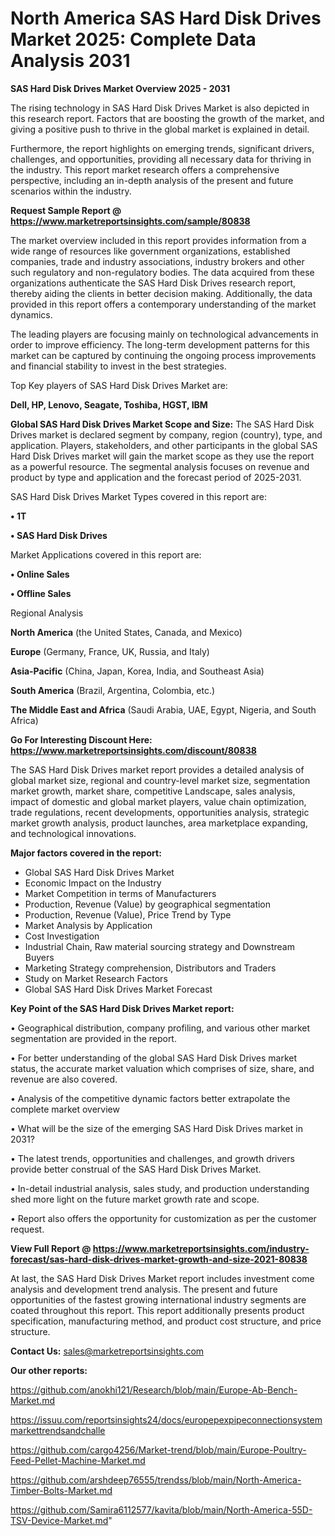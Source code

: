 # North America SAS Hard Disk Drives Market 2025: Complete Data Analysis 2031

<Strong> SAS Hard Disk Drives Market Overview 2025 - 2031</strong>

The rising technology in SAS Hard Disk Drives Market is also depicted in this research report. Factors that are boosting the growth of the market, and giving a positive push to thrive in the global market is explained in detail.

Furthermore, the report highlights on emerging trends, significant drivers, challenges, and opportunities, providing all necessary data for thriving in the industry. This report market research offers a comprehensive perspective, including an in-depth analysis of the present and future scenarios within the industry.

<strong>Request Sample Report @ <a href=https://www.marketreportsinsights.com/sample/80838>https://www.marketreportsinsights.com/sample/80838</a></strong>

The market overview included in this report provides information from a wide range of resources like government organizations, established companies, trade and industry associations, industry brokers and other such regulatory and non-regulatory bodies. The data acquired from these organizations authenticate the SAS Hard Disk Drives research report, thereby aiding the clients in better decision making. Additionally, the data provided in this report offers a contemporary understanding of the market dynamics.

The leading players are focusing mainly on technological advancements in order to improve efficiency. The long-term development patterns for this market can be captured by continuing the ongoing process improvements and financial stability to invest in the best strategies.

Top Key players of SAS Hard Disk Drives Market are:

<strong>Dell, HP, Lenovo, Seagate, Toshiba, HGST, IBM</strong>

<strong><b>Global SAS Hard Disk Drives Market Scope and Size:</b></strong>
The SAS Hard Disk Drives market is declared segment by company, region (country), type, and application. Players, stakeholders, and other participants in the global SAS Hard Disk Drives market will gain the market scope as they use the report as a powerful resource. The segmental analysis focuses on revenue and product by type and application and the forecast period of 2025-2031.

SAS Hard Disk Drives Market Types covered in this report are:

<strong>• 1T

• SAS Hard Disk Drives</strong>

Market Applications covered in this report are:

<strong>• Online Sales

• Offline Sales</strong> 

Regional Analysis

<strong>North America</strong> (the United States, Canada, and Mexico)

<strong>Europe</strong> (Germany, France, UK, Russia, and Italy)

<strong>Asia-Pacific</strong> (China, Japan, Korea, India, and Southeast Asia)

<strong>South America</strong> (Brazil, Argentina, Colombia, etc.)

<strong>The Middle East and Africa</strong> (Saudi Arabia, UAE, Egypt, Nigeria, and South Africa)

<strong>Go For Interesting Discount Here: <a href=https://www.marketreportsinsights.com/discount/80838>https://www.marketreportsinsights.com/discount/80838</a></strong>

The SAS Hard Disk Drives market report provides a detailed analysis of global market size, regional and country-level market size, segmentation market growth, market share, competitive Landscape, sales analysis, impact of domestic and global market players, value chain optimization, trade regulations, recent developments, opportunities analysis, strategic market growth analysis, product launches, area marketplace expanding, and technological innovations.

<strong><b>Major factors covered in the report:</b></strong>
<ul>
  <li>Global SAS Hard Disk Drives Market </li>
  <li>Economic Impact on the Industry</li>
  <li>Market Competition in terms of Manufacturers</li>
  <li>Production, Revenue (Value) by geographical segmentation</li>
  <li>Production, Revenue (Value), Price Trend by Type</li>
  <li>Market Analysis by Application</li>
  <li>Cost Investigation</li>
  <li>Industrial Chain, Raw material sourcing strategy and Downstream Buyers</li>
  <li>Marketing Strategy comprehension, Distributors and Traders</li>
  <li>Study on Market Research Factors</li>
  <li>Global SAS Hard Disk Drives Market Forecast</li>
</ul>

<strong><b>Key Point of the SAS Hard Disk Drives Market report:</b></strong>

• Geographical distribution, company profiling, and various other market segmentation are provided in the report.

• For better understanding of the global SAS Hard Disk Drives market status, the accurate market valuation which comprises of size, share, and revenue are also covered.

• Analysis of the competitive dynamic factors better extrapolate the complete market overview

• What will be the size of the emerging SAS Hard Disk Drives market in 2031?

• The latest trends, opportunities and challenges, and growth drivers provide better construal of the SAS Hard Disk Drives Market.

• In-detail industrial analysis, sales study, and production understanding shed more light on the future market growth rate and scope.

• Report also offers the opportunity for customization as per the customer request.

<strong><b>View Full Report @ <a href=https://www.marketreportsinsights.com/industry-forecast/sas-hard-disk-drives-market-growth-and-size-2021-80838>https://www.marketreportsinsights.com/industry-forecast/sas-hard-disk-drives-market-growth-and-size-2021-80838</a></b></strong>


At last, the SAS Hard Disk Drives Market report includes investment come analysis and development trend analysis. The present and future opportunities of the fastest growing international industry segments are coated throughout this report. This report additionally presents product specification, manufacturing method, and product cost structure, and price structure.

<strong>Contact Us:</strong>
sales@marketreportsinsights.com

<strong>Our other reports:</strong>

<a href=https://github.com/anokhi121/Research/blob/main/Europe-Ab-Bench-Market.md>https://github.com/anokhi121/Research/blob/main/Europe-Ab-Bench-Market.md</a>

<a href=https://issuu.com/reportsinsights24/docs/europepexpipeconnectionsystemmarkettrendsandchalle>https://issuu.com/reportsinsights24/docs/europepexpipeconnectionsystemmarkettrendsandchalle</a>

<a href=https://github.com/cargo4256/Market-trend/blob/main/Europe-Poultry-Feed-Pellet-Machine-Market.md>https://github.com/cargo4256/Market-trend/blob/main/Europe-Poultry-Feed-Pellet-Machine-Market.md</a>

<a href=https://github.com/arshdeep76555/trendss/blob/main/North-America-Timber-Bolts-Market.md>https://github.com/arshdeep76555/trendss/blob/main/North-America-Timber-Bolts-Market.md</a>

<a href=https://github.com/Samira6112577/kavita/blob/main/North-America-55D-TSV-Device-Market.md>https://github.com/Samira6112577/kavita/blob/main/North-America-55D-TSV-Device-Market.md</a>"
